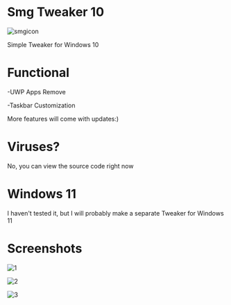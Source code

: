 # Smg Tweaker 10
![smgicon](https://github.com/user-attachments/assets/87d4d442-732d-4dd3-b81f-297ab28e5878)

Simple Tweaker for Windows 10
# Functional
-UWP Apps Remove

-Taskbar Customization

More features will come with updates:)
# Viruses?
No, you can view the source code right now

# Windows 11
I haven't tested it, but I will probably make a separate Tweaker for Windows 11
# Screenshots

![1](https://github.com/user-attachments/assets/79093ab6-ee67-4ead-9209-7656d3b070d6)

![2](https://github.com/user-attachments/assets/d15c301e-cd32-46de-a9ae-bd0b0006d6b0)

![3](https://github.com/user-attachments/assets/0fe6eb35-7688-4e8f-8f51-12463e970cf1)

